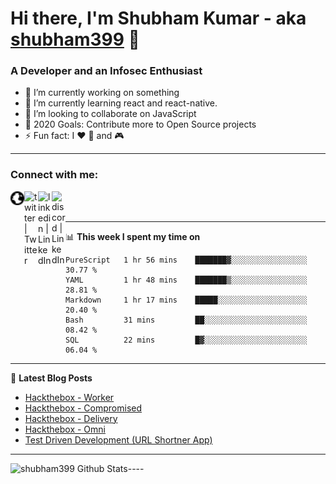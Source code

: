 # Hi there, I'm Shubham Kumar - aka [shubham399][website] 👋

### A Developer and an Infosec Enthusiast

- 🔭 I’m currently working on something
- 🌱 I’m currently learning react and react-native. 
- 👯 I’m looking to collaborate on JavaScript
- 🥅 2020 Goals: Contribute more to Open Source projects
- ⚡ Fun fact: I ❤️ 🐶 and 🎮


---
### Connect with me:

[<img align="left" alt="Website" width="22px" src="https://raw.githubusercontent.com/iconic/open-iconic/master/svg/globe.svg" />][website]
[<img align="left" alt="twitter | Twitter" width="22px" src="https://cdn.jsdelivr.net/npm/simple-icons@v3/icons/twitter.svg" />][twitter]
[<img align="left" alt="linkedin | LinkedIn" width="22px" src="https://cdn.jsdelivr.net/npm/simple-icons@v3/icons/linkedin.svg" />][linkedin]
[<img align="left" alt="discord | LinkedIn" width="22px" src="https://cdn.jsdelivr.net/npm/simple-icons@v3/icons/discord.svg" />][discord]


<br />
<br />

---
📊 **This week I spent my time on**
<!--START_SECTION:waka-->
```text
PureScript   1 hr 56 mins    ███████▓░░░░░░░░░░░░░░░░░   30.77 % 
YAML         1 hr 48 mins    ███████▒░░░░░░░░░░░░░░░░░   28.81 % 
Markdown     1 hr 17 mins    █████░░░░░░░░░░░░░░░░░░░░   20.40 % 
Bash         31 mins         ██░░░░░░░░░░░░░░░░░░░░░░░   08.42 % 
SQL          22 mins         █▓░░░░░░░░░░░░░░░░░░░░░░░   06.04 % 
```
<!--END_SECTION:waka-->

---
📕 **Latest Blog Posts**
<!-- BLOG-POST-LIST:START -->
- [Hackthebox - Worker](https://f3v3r.in/htb/machines/retired/worker/)
- [Hackthebox - Compromised](https://f3v3r.in/htb/machines/retired/compromised/)
- [Hackthebox - Delivery](https://f3v3r.in/htb/machines/active/delivery/)
- [Hackthebox - Omni](https://f3v3r.in/htb/machines/retired/omni/)
- [Test Driven Development (URL Shortner App)](https://f3v3r.in/node/tdd/)
<!-- BLOG-POST-LIST:END -->
---

<img align="left" alt="shubham399 Github Stats" src="https://github-readme-stats.vercel.app/api?username=shubham399&show_icons=true&hide_border=true&count_private=true" />
----

[website]:  https://shubhkumar.in/about/
[twitter]:  https://twitter.com/shubhkumar01/
[linkedin]: https://www.linkedin.com/in/shubham399/
[discord]:  https://discordapp.com/users/397613413301354497

